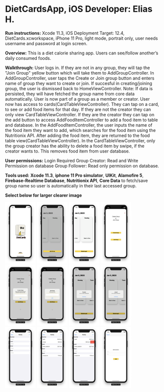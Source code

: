 # DietCardsApp, iOS Developer: Elias H.

**Run instructions:** 
Xcode 11.3, iOS Deployment Target: 12.4, DietCards.xcworkspace, iPhone 11 Pro, light mode, portrait only, user needs username and password at login screen.

**Overview:** 
This is a diet calorie sharing app. Users can see/follow another’s daily consumed foods.

**Walkthrough:**
User logs in. If they are not in any group, they will tap the "Join Group" yellow button which will take them to AddGroupController. In AddGroupController, user taps the Create or Join group button and enters name of group they want to create or join. If succesful in creating/joining group, the user is dismissed back to HomeViewController. Note: If data is persisted, they will have fetched the group name from core data automatically.
User is now part of a group as a member or creator. User now has access to cards(CardTableViewController). They can tap on a card, to see or add food items for that day.
If they are not the creator they can only view CardTableViewController. If they are the creator they can tap on the add button to access AddFoodItemController to add a food item to table and database. In the AddFoodItemController, the user inputs the name of the food item they want to add, which searches for the food item using the Nutritionix API. After adding the food item, they are returned to the food table view(CardTableViewController).
In the CardTableViewController, only the group creator has the ability to delete a food item by swipe, if the creator wants to. This removes food item from user database.

**User permissions:**
Login Required
Group Creator: Read and Write Permission on database
Group Follower: Read only permission on database.

**Tools used:** **Xcode 11.3**, **iphone 11 Pro simulator**, **UIKit**, **Alamofire 5**, **Firebase-Realtime Database**, **Nutritionix API**, **Core Data** to fetch/save group name so user is automatically in their last accessed group.

**Select below for larger clearer image**

<p float="left">
 <img src = "Images/ScreenShot1.png" width="100" height="200">
<img src = "Images/Screen%20Shot%202020-01-05%20at%2011.33.33%20AM.png" width="100" height="200">
<img src = "Images/Screen%20Shot%202020-01-05%20at%2011.48.49%20AM.png" width="100" height="200">
<img src = "Images/Screen%20Shot%202020-01-05%20at%2011.48.01%20AM.png" width="100" height="200">
<img src = "Images/Screen%20Shot%202020-01-05%20at%206.34.31%20PM.png" width="100" height="200">
<img src = "Images/Screen%20Shot%202020-01-05%20at%2011.44.07%20PM.png" width="100" height="200">
<img src = "Images/Screen%20Shot%202020-01-06%20at%2012.58.16%20AM.png" width="100" height="200">
<img src = "Images/Screen%20Shot%202020-01-05%20at%2011.52.19%20AM.png" width="100" height="200">
<img src = "Images/Screen%20Shot%202020-01-05%20at%206.34.48%20PM.png" width="100" height="200">
<img src = "Images/Screen%20Shot%202020-01-05%20at%206.35.35%20PM.png" width="100" height="200">
<img src = "Images/Screen%20Shot%202020-01-05%20at%206.35.40%20PM.png" width="100" height="200">
<img src = "Images/Screen%20Shot%202020-01-06%20at%2012.58.26%20AM.png" width="100" height="200">

</p>
